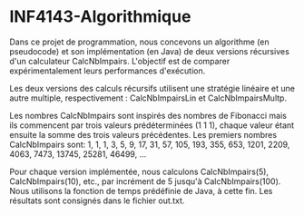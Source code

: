 # INF4143-Algorithmique

Dans ce projet de programmation, nous concevons un algorithme (en pseudocode) et son implémentation (en Java) de deux versions récursives d'un calculateur CalcNbImpairs. L'objectif est de comparer expérimentalement leurs performances d'exécution. 

Les deux versions des calculs récursifs utilisent une stratégie linéaire et une autre multiple, respectivement : CalcNbImpairsLin et CalcNbImpairsMultp.

Les nombres CalcNbImpairs sont inspirés des nombres de Fibonacci mais ils commencent par trois valeurs prédéterminées (1 1 1), chaque valeur étant ensuite la somme des trois valeurs précédentes. Les premiers nombres CalcNbImpairs sont:
1, 1, 1, 3, 5, 9, 17, 31, 57, 105, 193, 355, 653, 1201, 2209, 4063, 7473, 13745, 25281, 46499, ...

Pour chaque version implémentée, nous calculons CalcNbImpairs(5), CalcNbImpairs(10), etc., par incrément de 5 jusqu'à CalcNbImpairs(100). Nous utilisons la fonction de temps prédéfinie de Java, à cette fin. Les résultats sont consignés dans le fichier out.txt.
